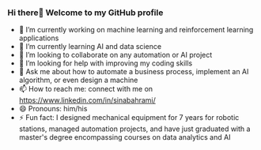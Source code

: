 ### Hi there👋 Welcome to my GitHub profile

- 🔭 I’m currently working on machine learning and reinforcement learning applications
- 🌱 I’m currently learning AI and data science
- 👯 I’m looking to collaborate on any automation or AI project
- 🤔 I’m looking for help with improving my coding skills
- 💬 Ask me about how to automate a business process, implement an AI algorithm, or even design a machine
- 📫 How to reach me: connect with me on https://www.linkedin.com/in/sinabahrami/
- 😄 Pronouns: him/his
- ⚡ Fun fact: I designed mechanical equipment for 7 years for robotic stations, managed automation projects, and have just graduated with a master's degree encompassing courses on data analytics and AI

<!--
**sbahrami/sbahrami** is a ✨ _special_ ✨ repository because its `README.md` (this file) appears on your GitHub profile.
-->
